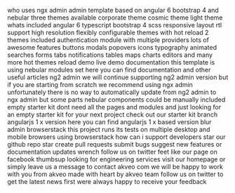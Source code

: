 who uses ngx admin admin template based on angular 6 bootstrap 4 and nebular three themes available corporate theme cosmic theme light theme whats included angular 6 typescript bootstrap 4 scss responsive layout rtl support high resolution flexibly configurable themes with hot reload 2 themes included authentication module with multiple providers lots of awesome features buttons modals popovers icons typography animated searches forms tabs notifications tables maps charts editors and many more hot themes reload demo live demo documentation this template is using nebular modules set here you can find documentation and other useful articles ng2 admin we will continue supporting ng2 admin version but if you are starting from scratch we recommend using ngx admin unfortunately there is no way to automatically update from ng2 admin to ngx admin but some parts nebular components could be manually included empty starter kit dont need all the pages and modules and just looking for an empty starter kit for your next project check out our starter kit branch angularjs 1 x version here you can find angularjs 1 x based version blur admin browserstack this project runs its tests on multiple desktop and mobile browsers using browserstack how can i support developers star our github repo star create pull requests submit bugs suggest new features or documentation updates wrench follow us on twitter feet like our page on facebook thumbsup looking for engineering services visit our homepage or simply leave us a message to contact akveo com we will be happy to work with you from akveo made with heart by akveo team follow us on twitter to get the latest news first were always happy to receive your feedback